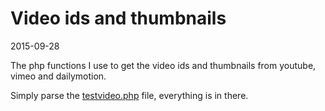 Video ids and thumbnails
=============================
2015-09-28



The php functions I use to get the video ids and thumbnails from youtube, vimeo and dailymotion.

Simply parse the [testvideo.php]( https://github.com/lingtalfi/video-ids-and-thumbnails/blob/master/testvideo.php ) file, everything is in there.






